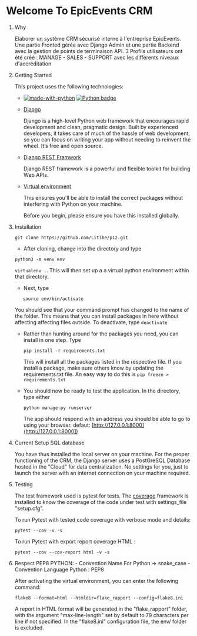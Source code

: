 # Welcome To EpicEvents CRM

1. Why

   Elaborer un système CRM sécurisé interne à l'entreprise EpicEvents. Une partie Fronted gérée avec Django Admin et une partie Backend avec la gestion de points de terminaison API.
   3 Profils utilisateurs ont été créé : MANAGE - SALES - SUPPORT avec les différents niveaux d'accréditation

2. Getting Started

   This project uses the following technologies:

   - [![made-with-python](https://img.shields.io/badge/Made%20with-Python-1f425f.svg)](https://www.python.org/)
   [![Python badge](https://img.shields.io/badge/Python->=3.9-blue.svg)](https://www.python.org/)


   - [Django](https://www.djangoproject.com)

     Django is a high-level Python web framework that encourages rapid development and clean, pragmatic design. Built by experienced developers, it takes care of much of the hassle of web development, so you can focus on writing your app without needing to reinvent the wheel. It’s free and open source.

   - [Django REST Framwork](https://www.django-rest-framework.org)

     Django REST framework is a powerful and flexible toolkit for building Web APIs.

   - [Virtual environment](https://virtualenv.pypa.io/en/stable/installation.html)

     This ensures you'll be able to install the correct packages without interfering with Python on your machine.

     Before you begin, please ensure you have this installed globally.



3. Installation
   ```shell
   git clone https://github.com/Litibe/p12.git
   ```

   - After cloning, change into the directory and type 
   ```shell
   python3 -m venv env
   ```
   <code>virtualenv .</code>. This will then set up a a virtual python environment within that directory.

   - Next, type 
   ```
      source env/bin/activate
      ```
      You should see that your command prompt has changed to the name of the folder. This means that you can install packages in here without affecting affecting files outside. To deactivate, type <code>deactivate</code>

   - Rather than hunting around for the packages you need, you can install in one step. Type 
      ```
      pip install -r requirements.txt
      ```
      This will install all the packages listed in the respective file. If you install a package, make sure others know by updating the requirements.txt file. An easy way to do this is 
         ```
         pip freeze > requirements.txt
         ```

   - You should now be ready to test the application. In the directory, type either 
      ```
      python manage.py runserver
      ```
      The app should respond with an address you should be able to go to using your browser. defaut: [http://127.0.0.1:8000](http://127.0.0.1:8000])

4. Current Setup SQL database

   You have thus installed the local server on your machine. For the proper functioning of the CRM, the Django server uses a PostGreSQL Database hosted in the "Cloud" for data centralization. No settings for you, just to launch the server with an internet connection on your machine required.


5. Testing

   The test framework used is pytest for tests.
   The [coverage](https://coverage.readthedocs.io/en/6.3.2/) framework is installed to know the coverage of the code under test with settings_file "setup.cfg".

   To run Pytest with tested code coverage with verbose mode and details: 
   ```
   pytest --cov -v -s
   ```

   To run Pytest with export report coverage HTML :

   ```
   pytest --cov --cov-report html -v -s
   ```

6. Respect PEP8 PYTHON:
         - Convention Name
            For Python => snake_case
         - Convention Language Python : PEP8
         
      After activating the virtual environment, you can enter the following command:

      ```
      flake8 --format=html --htmldir=flake_rapport --config=flake8.ini
      ```

      A report in HTML format will be generated in the "flake_rapport" folder, with the argument "max-line-length" set by default to 79 characters per line if not specified.
       In the "flake8.ini" configuration file, the env/ folder is excluded.

